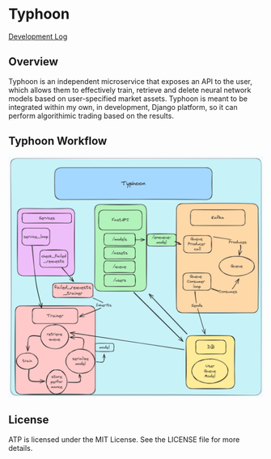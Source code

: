 # Typhoon
[Development Log](https://trello.com/b/33zkik50/typhoon)
## Overview

Typhoon is an independent microservice that exposes an API to the user, which allows them to effectively train, retrieve and delete neural network models based on user-specified market assets.
Typhoon is meant to be integrated within my own, in development, Django platform, so it can perform algorithimic trading based on the results.

## Typhoon Workflow

![Alt text](workflow/png/Typhoon_Workflow_v2.png)

## License
ATP is licensed under the MIT License. See the LICENSE file for more details.
